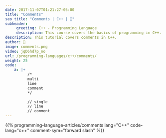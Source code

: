```yaml
---
date: 2017-11-07T01:21:27-05:00
title: "Comments"
seo_title: "Comments | C++ | 🦒"
subheader:
     greeting: C++ - Programming Language
     description: This course covers the basics of programming in C++. Work your way through the videos/articles and I'll teach you everything you need to know to start your programming journey!
description: This tutorial covers comments in C++.
author: 🦒
image: comments.png
video: jqD6hd7p_no
url: /programming-languages/c++/comments/
weight: 25
code:
    a: |+
          /*
          multi
          line
          comment
          */

          // single
          // line
          // comment
---
```


{{% programming-language-articles/comments lang="C++" code-lang="c++" comment-sym="forward slash" %}}
